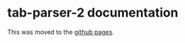 # tab-parser-2 documentation

This was moved to the [github pages](../../../../gh-pages/tab-parser-2).
